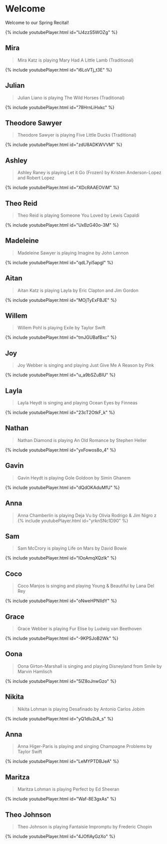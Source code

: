 # Welcome

Welcome to our Spring Recital!

{% include youtubePlayer.html id="lJ4zzS5WOZg" %}

## Mira
> Mira Katz is playing Mary Had A Little Lamb (Traditional)

{% include youtubePlayer.html id="i6LoVTj_t3E" %}

## Julian
> Julian Liano is playing The Wild Horses (Traditional)

{% include youtubePlayer.html id="78HrnLiHxkc" %}

## Theodore Sawyer
> Theodore Sawyer is playing Five Little Ducks (Traditional)

{% include youtubePlayer.html id="zdU8ADKWVVM" %}

## Ashley
> Ashley Raney is playing Let it Go (Frozen) by Kristen Anderson-Lopez and Robert Lopez

{% include youtubePlayer.html id="XDcRAAEOViM" %}

## Theo Reid
> Theo Reid is playing Someone You Loved by Lewis Capaldi

{% include youtubePlayer.html id="UxBzG40o-3M" %}

## Madeleine
> Madeleine Sawyer is playing Imagine by John Lennon

{% include youtubePlayer.html id="qdL7yi5apgI" %}

## Aitan
> Aitan Katz is playing Layla by Eric Clapton and Jim Gordon

{% include youtubePlayer.html id="MOjTyExFBJE" %}

## Willem
> Willem Pohl is playing Exile by Taylor Swift

{% include youtubePlayer.html id="tmJGUBafBxc" %}

## Joy
> Joy Webber is singing and playing Just Give Me A Reason by Pink

{% include youtubePlayer.html id="u_a9bSZuBIU" %}

## Layla
> Layla Heydt is singing and playing Ocean Eyes by Finneas

{% include youtubePlayer.html id="23cT2OtkF_k" %}

## Nathan
> Nathan Diamond is playing An Old Romance by Stephen Heller

{% include youtubePlayer.html id="yxFowos8o_4" %}

## Gavin
> Gavin Heydt is playing Gole Goldoon by Simin Ghanem

{% include youtubePlayer.html id="dQdOKAduMfU" %}

## Anna
> Anna Chamberlin is playing Deja Vu by Olivia Rodrigo & Jim Nigro
z
{% include youtubePlayer.html id="yrknSNc1D90" %}

## Sam
> Sam McCrory is playing Life on Mars by David Bowie

{% include youtubePlayer.html id="IOoAmqXQzIk" %}

## Coco
> Coco Manjos is singing and playing Young & Beautiful by Lana Del Rey

{% include youtubePlayer.html id="oNweHPNlIdY" %}

## Grace
> Grace Webber is playing Fur Elise by Ludwig van Beethoven

{% include youtubePlayer.html id="-9KPSJoB2Wk" %}

## Oona
> Oona Girton-Marshall is singing and playing Disneyland from Smile by Marvin Hamlisch

{% include youtubePlayer.html id="5lZ8oJnwGzo" %}

## Nikita
> Nikita Lohman is playing Desafinado by Antonio Carlos Jobim

{% include youtubePlayer.html id="yQ1dIu2rA_s" %}

## Anna
> Anna Higer-Paris is playing and singing Champagne Problems by Taylor Swift

{% include youtubePlayer.html id="LeMYPTDBJeA" %}

## Maritza
> Maritza Lohman is playing Perfect by Ed Sheeran

{% include youtubePlayer.html id="Waf-8E3gxAs" %}

## Theo Johnson
> Theo Johnson is playing Fantaisie Impromptu by Frederic Chopin

{% include youtubePlayer.html id="4JOfIAyGzXo" %}


